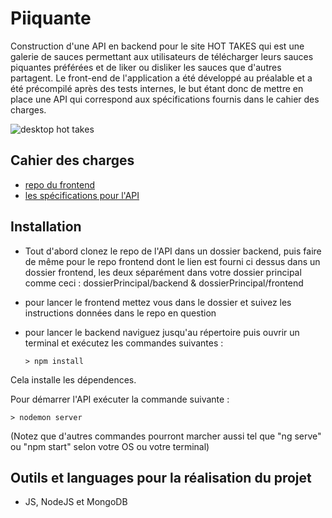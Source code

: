 # Piiquante

Construction d'une API en backend pour le site HOT TAKES qui est une galerie de sauces permettant aux utilisateurs de télécharger leurs sauces piquantes préférées et de liker ou disliker les sauces que d'autres partagent. Le front-end de l'application a été développé au préalable et a été précompilé après des tests internes, le but étant donc de mettre en place une API qui correspond aux spécifications fournis dans le cahier des charges.

![desktop hot takes](Screenshot.png)

## Cahier des charges

- [repo du frontend](https://github.com/OpenClassrooms-Student-Center/Web-Developer-P6)
- [les spécifications pour l'API](https://github.com/mrtchou/webDev_formation_projet6)

## Installation

- Tout d'abord clonez le repo de l'API dans un dossier backend, puis faire de même pour le repo frontend dont le lien est fourni ci dessus dans un dossier frontend, les deux séparément dans votre dossier principal comme ceci : dossierPrincipal/backend & dossierPrincipal/frontend
- pour lancer le frontend mettez vous dans le dossier et suivez les instructions données dans le repo en question
- pour lancer le backend naviguez jusqu'au répertoire puis ouvrir un terminal et exécutez les commandes suivantes :

      > npm install

Cela installe les dépendences.

Pour démarrer l'API exécuter la commande suivante :

    > nodemon server

(Notez que d'autres commandes pourront marcher aussi tel que "ng serve" ou "npm start" selon votre OS ou votre terminal)

## Outils et languages pour la réalisation du projet

- JS, NodeJS et MongoDB
